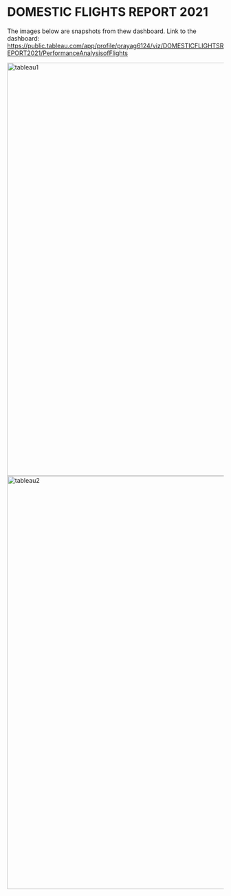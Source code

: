 # DOMESTIC FLIGHTS REPORT 2021
The images below are snapshots from thew dashboard.
Link to the dashboard: https://public.tableau.com/app/profile/prayag6124/viz/DOMESTICFLIGHTSREPORT2021/PerformanceAnalysisofFlights

<!DOCTYPE html>
<html>
<body>
<img width="960" alt="tableau1" src="https://user-images.githubusercontent.com/90112687/191888103-e0542ca2-6e18-436c-95c1-cd1aaacb990f.png">
<img width="960" alt="tableau2" src="https://user-images.githubusercontent.com/90112687/191888105-7a591098-63c9-4aa3-aa11-cdae3df3f718.png">

</body>
</html>
